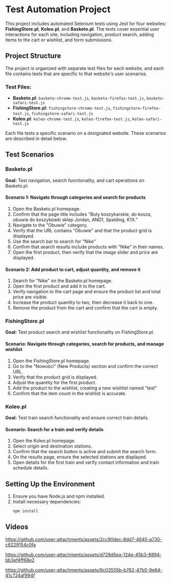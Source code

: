 # Test Automation Project

This project includes automated Selenium tests using Jest for four websites: **FishingStore.pl**, **Koleo.pl**, and **Basketo.pl**. The tests cover essential user interactions for each site, including navigation, product search, adding items to the cart or wishlist, and form submissions.

## Project Structure

The project is organized with separate test files for each website, and each file contains tests that are specific to that website's user scenarios.

### Test Files:
- **Basketo.pl**: `basketo-chrome-test.js`, `basketo-firefox-test.js`, `basketo-safari-test.js`
- **FishingStore.pl**: `fishingstore-chrome-test.js`, `fishingstore-firefox-test.js`, `fishingstore-safari-test.js`
- **Koleo.pl**: `koleo-chrome-test.js`, `koleo-firefox-test.js`, `koleo-safari-test.js`

Each file tests a specific scenario on a designated website. These scenarios are described in detail below.

## Test Scenarios

### Basketo.pl

**Goal:** Test navigation, search functionality, and cart operations on Basketo.pl.

#### Scenario 1: Navigate through categories and search for products

1. Open the Basketo.pl homepage.
2. Confirm that the page title includes "Buty koszykarskie, do kosza, obuwie do koszykówki sklep Jordan, AND1, Spalding, K1X."
3. Navigate to the "Obuwie" category.
4. Verify that the URL contains "Obuwie" and that the product grid is displayed.
5. Use the search bar to search for "Nike"
6. Confirm that search results include products with "Nike" in their names.
7. Open the first product, then verify that the image slider and price are displayed.

#### Scenario 2: Add product to cart, adjust quantity, and remove it

1. Search for "Nike" on the Basketo.pl homepage.
2. Open the first product and add it to the cart.
3. Verify navigation to the cart page and ensure the product list and total price are visible.
4. Increase the product quantity to two, then decrease it back to one.
5. Remove the product from the cart and confirm that the cart is empty.

### FishingStore.pl

**Goal:** Test product search and wishlist functionality on FishingStore.pl.

#### Scenario: Navigate through categories, search for products, and manage wishlist

1. Open the FishingStore.pl homepage.
2. Go to the "Nowości" (New Products) section and confirm the correct URL.
3. Verify that the product grid is displayed.
4. Adjust the quantity for the first product.
5. Add the product to the wishlist, creating a new wishlist named "test"
6. Confirm that the item count in the wishlist is accurate.

### Koleo.pl

**Goal:** Test train search functionality and ensure correct train details.

#### Scenario: Search for a train and verify details

1. Open the Koleo.pl homepage.
2. Select origin and destination stations.
3. Confirm that the search button is active and submit the search form.
4. On the results page, ensure the selected stations are displayed.
5. Open details for the first train and verify contact information and train schedule details.

## Setting Up the Environment

1. Ensure you have Node.js and npm installed.
2. Install necessary dependencies:
   ```bash
   npm install
   
## Videos

https://github.com/user-attachments/assets/2cc90dec-8dd7-4645-a730-c6229154c0fa

https://github.com/user-attachments/assets/d728d5ea-124e-45b3-8894-bb3ef4ff68e2

https://github.com/user-attachments/assets/6c03555b-b762-47b5-9e64-41c724af994f
